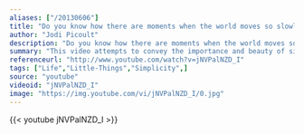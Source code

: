 ```yaml
---
aliases: ["/20130606"]
title: "Do you know how there are moments when the world moves so slowly you can feel your bones shifting, your mind tumbling? When you think that no matter what happens to you for the rest of your life, you will remember every last detail of that one minute forever?"
author: "Jodi Picoult"
description: "Do you know how there are moments when the world moves so slowly you can feel your bones shifting, your mind tumbling? When you think that no matter what happens to you for the rest of your life, you will remember every last detail of that one minute forever? - Jodi Picoult quotes from GetInspired365.com"
summary: "This video attempts to convey the importance and beauty of simple moments we experience day-to-day. We often obsess over things or experiences that excite us, or anger us, or sadden us, but the truth is that most of our time living is made up of simple moments that pass by quickly without us giving them any attention. This video draws our focus to those moments and reminds us to be grateful for our lives in their entirety."
referenceurl: "http://www.youtube.com/watch?v=jNVPalNZD_I"
tags: ["Life","Little-Things","Simplicity",]
source: "youtube"
videoid: "jNVPalNZD_I"
image: "https://img.youtube.com/vi/jNVPalNZD_I/0.jpg"
---
```


{{< youtube jNVPalNZD_I >}}
